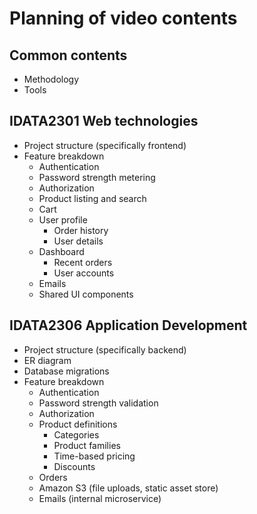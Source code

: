 # Planning of video contents

## Common contents

- Methodology
- Tools

## IDATA2301 Web technologies

- Project structure (specifically frontend)
- Feature breakdown
  - Authentication
  - Password strength metering
  - Authorization
  - Product listing and search
  - Cart
  - User profile
    - Order history
    - User details
  - Dashboard
    - Recent orders
    - User accounts
  - Emails
  - Shared UI components

## IDATA2306 Application Development

- Project structure (specifically backend)
- ER diagram
- Database migrations
- Feature breakdown
  - Authentication
  - Password strength validation
  - Authorization
  - Product definitions
    - Categories
    - Product families
    - Time-based pricing
    - Discounts
  - Orders
  - Amazon S3 (file uploads, static asset store)
  - Emails (internal microservice)
